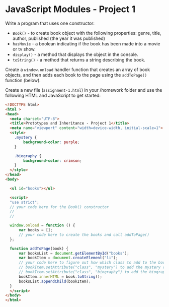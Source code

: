 # JavaScript Modules - Project 1

Write a program that uses one constructor:

* `Book()` - to create book object with the following properties: genre, title, author, published \(the year it was published\)
* `hasMovie` - a boolean indicating if the book has been made into a movie or tv show.
* `display()` - a method that displays the object in the console.
* `toString()` - a method that returns a string describing the book.

Create a `window.onload` handler function that creates an array of book objects, and then adds each book to the page using the `addToPage()` function \(below\).

Create a new file \(`assignment-1.html`\) in your /homework folder and use the following HTML and JavaScript to get started:

```html
<!DOCTYPE html>
<html >
<head>
  <meta charset="UTF-8">
  <title>Prototypes and Inheritance - Project 1</title>
  <meta name="viewport" content="width=device-width, initial-scale=1">
  <style>
    .mystery {
        background-color: purple;
    }

    .biography {
        background-color: crimson;
    }
  </style>
</head>
<body>

  <ul id="books"></ul>

  <script>
  "use strict";
  // your code here for the Book() constructor
  //
  //

  window.onload = function () {
      var books = [];
      // your code here to create the books and call addToPage()
  };

  function addToPage(book) {
      var booksList = document.getElementById("books");
      var bookItem = document.createElement("li");
      // your code here to figure out how which class to add to the book
      // bookItem.setAttribute("class", "mystery") to add the mystery class
      // bookItem.setAttribute("class", "biography") to add the biography class
      bookItem.innerHTML = book.toString();
      booksList.appendChild(bookItem);
  }
  </script>
</body>
</html>
```
